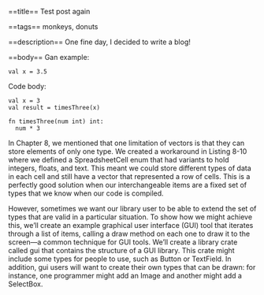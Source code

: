 ==title==
Test post again

==tags==
monkeys, donuts

==description==
One fine day, I decided to write a blog!

==body==
Gan example: 
```
val x = 3.5
```

Code body:
```
val x = 3
val result = timesThree(x)

fn timesThree(num int) int:
  num * 3
```

In Chapter 8, we mentioned that one limitation of vectors is that they can store elements of only one type. We created a workaround in Listing 8-10 where we defined a SpreadsheetCell enum that had variants to hold integers, floats, and text. This meant we could store different types of data in each cell and still have a vector that represented a row of cells. This is a perfectly good solution when our interchangeable items are a fixed set of types that we know when our code is compiled.

However, sometimes we want our library user to be able to extend the set of types that are valid in a particular situation. To show how we might achieve this, we’ll create an example graphical user interface (GUI) tool that iterates through a list of items, calling a draw method on each one to draw it to the screen—a common technique for GUI tools. We’ll create a library crate called gui that contains the structure of a GUI library. This crate might include some types for people to use, such as Button or TextField. In addition, gui users will want to create their own types that can be drawn: for instance, one programmer might add an Image and another might add a SelectBox.
